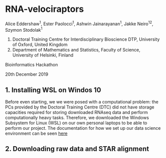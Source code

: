 # RNA-velociraptors

Alice Eddershaw<sup>1</sup>, Ester Paolocci<sup>1</sup>, Ashwin Jainarayanan<sup>1</sup>, Jakke Neiro<sup>12</sup>, Szymon Stodolak<sup>1</sup>

1. Doctoral Training Centre for Interdisciplinary Bioscience DTP, University of Oxford, United Kingdom
2. Department of Mathematics and Statistics, Faculty of Science, University of Helsinki, Finland

Bioinformatics Hackathon 

20th December 2019

## 1. Installing WSL on Windos 10
Before even starting, we we were posed with a computational problem: the PCs provided by the Doctoral Training Centre (DTC) did not have storage capacities required for storing downloaded RNAseq data and perform computationally heavy tasks. Therefore, we downloaded the Windows Subsystem for Linux (WSL) on our own personal laptops to be able to perform our project. The documentation for how we set up our data science environment can be seen [here](WSLInstallation.md)

## 2. Downloading raw data and STAR alignment
